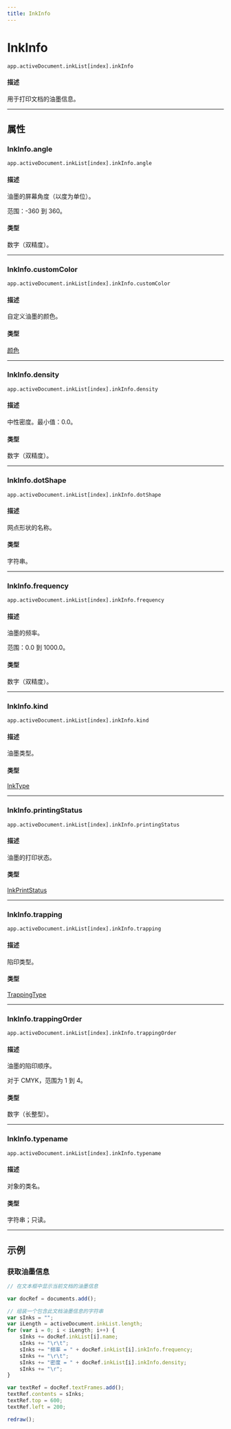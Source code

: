 ```yaml
---
title: InkInfo
---
```

# InkInfo

`app.activeDocument.inkList[index].inkInfo`

#### 描述

用于打印文档的油墨信息。

---

## 属性

### InkInfo.angle

`app.activeDocument.inkList[index].inkInfo.angle`

#### 描述

油墨的屏幕角度（以度为单位）。

范围：-360 到 360。

#### 类型

数字（双精度）。

---

### InkInfo.customColor

`app.activeDocument.inkList[index].inkInfo.customColor`

#### 描述

自定义油墨的颜色。

#### 类型

[颜色](.././Color)

---

### InkInfo.density

`app.activeDocument.inkList[index].inkInfo.density`

#### 描述

中性密度。最小值：0.0。

#### 类型

数字（双精度）。

---

### InkInfo.dotShape

`app.activeDocument.inkList[index].inkInfo.dotShape`

#### 描述

网点形状的名称。

#### 类型

字符串。

---

### InkInfo.frequency

`app.activeDocument.inkList[index].inkInfo.frequency`

#### 描述

油墨的频率。

范围：0.0 到 1000.0。

#### 类型

数字（双精度）。

---

### InkInfo.kind

`app.activeDocument.inkList[index].inkInfo.kind`

#### 描述

油墨类型。

#### 类型

[InkType](scripting-constants.md#inktype)

---

### InkInfo.printingStatus

`app.activeDocument.inkList[index].inkInfo.printingStatus`

#### 描述

油墨的打印状态。

#### 类型

[InkPrintStatus](scripting-constants.md#inkprintstatus)

---

### InkInfo.trapping

`app.activeDocument.inkList[index].inkInfo.trapping`

#### 描述

陷印类型。

#### 类型

[TrappingType](scripting-constants.md#trappingtype)

---

### InkInfo.trappingOrder

`app.activeDocument.inkList[index].inkInfo.trappingOrder`

#### 描述

油墨的陷印顺序。

对于 CMYK，范围为 1 到 4。

#### 类型

数字（长整型）。

---

### InkInfo.typename

`app.activeDocument.inkList[index].inkInfo.typename`

#### 描述

对象的类名。

#### 类型

字符串；只读。

---

## 示例

### 获取油墨信息

```javascript
// 在文本框中显示当前文档的油墨信息

var docRef = documents.add();

// 组装一个包含此文档油墨信息的字符串
var sInks = "";
var iLength = activeDocument.inkList.length;
for (var i = 0; i < iLength; i++) {
    sInks += docRef.inkList[i].name;
    sInks += "\r\t";
    sInks += "频率 = " + docRef.inkList[i].inkInfo.frequency;
    sInks += "\r\t";
    sInks += "密度 = " + docRef.inkList[i].inkInfo.density;
    sInks += "\r";
}

var textRef = docRef.textFrames.add();
textRef.contents = sInks;
textRef.top = 600;
textRef.left = 200;

redraw();
```